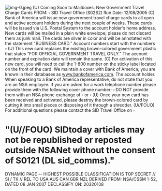 ![img-0.jpeg](img-0.jpeg)
(U) Coming Soon to Mailboxes: New Government Travel Charge Cards FROM: $\square$
SID Travel Office (S02S2)
Run Date: 12/08/2005
(C) Bank of America will issue new government travel charge cards to all open and active account holders during the next couple of weeks. These cards will be issued via U.S. Postal System to the account holder's home address. New cards will be mailed in a plain white envelope; please do not discard them as junk mail. The cards are silver in color and will be annotated with the statement "BUSINESS CARD." Account numbers start with the numbers $\square$
(U) This new card replaces the existing brown-colored government plastic that states "FOR OFFICIAL GOVERNMENT TRAVEL ONLY." The account number and expiration date will remain the same.
(C) For activation of this new card, you will need to call the 1-800 number on the sticky label located on the front of the card. We maintain a cover with Bank of America; you are known in their databases as www.bankofamerica.com. The account holder. When speaking to a Bank of America representative, do not state that you are an NSA employee. If you are asked for a work telephone number please provide them with the following cover phone number: $\square$ DO NOT provide them with an NSA phone exchange of $\square$ or $\square$
(U) Once your new card has been received and activated, please destroy the brown-colored card by cutting it into small pieces or disposing of it through a shredder.
(U//FOUO) For additional questions please contact the SID Travel Office on $\square$

# "(U//FOUO) SIDtoday articles may not be republished or reposted outside NSANet without the consent of S0121 (DL sid_comms)." 

DYNAMIC PAGE -- HIGHEST POSSIBLE CLASSIFICATION IS TOP SECRET // SI / TK // REL TO USA AUS CAN GBR NZL DERIVED FROM: NSA/CSSM 1-52, DATED 08 JAN 2007 DECLASSIFY ON: 20320108
